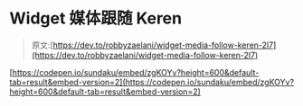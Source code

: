 # Widget 媒体跟随 Keren

> 原文:[https://dev.to/robbyzaelani/widget-media-follow-keren-2l7](https://dev.to/robbyzaelani/widget-media-follow-keren-2l7)

[https://codepen.io/sundaku/embed/zgKOYv?height=600&default-tab=result&embed-version=2](https://codepen.io/sundaku/embed/zgKOYv?height=600&default-tab=result&embed-version=2)